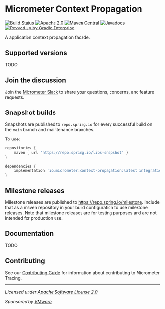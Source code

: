 # Micrometer Context Propagation

[![Build Status](https://circleci.com/gh/micrometer-metrics/context-propagation.svg?style=shield)](https://circleci.com/gh/micrometer-metrics/context-propagation)
[![Apache 2.0](https://img.shields.io/github/license/micrometer-metrics/context-propagation.svg)](https://www.apache.org/licenses/LICENSE-2.0)
[![Maven Central](https://img.shields.io/maven-central/v/io.micrometer/micrometer-context-propagation.svg)](https://search.maven.org/artifact/io.micrometer/micrometer-context-propagation)
[![Javadocs](https://www.javadoc.io/badge/io.micrometer/micrometer-context-propagation.svg)](https://www.javadoc.io/doc/io.micrometer/micrometer-core)
[![Revved up by Gradle Enterprise](https://img.shields.io/badge/Revved%20up%20by-Gradle%20Enterprise-06A0CE?logo=Gradle&labelColor=02303A)](https://ge.micrometer.io/)

A application context propagation facade.

## Supported versions

TODO

## Join the discussion

Join the [Micrometer Slack](https://slack.micrometer.io) to share your questions, concerns, and feature requests.

## Snapshot builds

Snapshots are published to `repo.spring.io` for every successful build on the `main` branch and maintenance branches.

To use:

```groovy
repositories {
    maven { url 'https://repo.spring.io/libs-snapshot' }
}

dependencies {
    implementation 'io.micrometer:context-propagation:latest.integration'
}
```

## Milestone releases

Milestone releases are published to https://repo.spring.io/milestone. Include that as a maven repository in your build
configuration to use milestone releases. Note that milestone releases are for testing purposes and are not intended for
production use.

## Documentation

TODO

## Contributing

See our [Contributing Guide](CONTRIBUTING.md) for information about contributing to Micrometer Tracing.

-------------------------------------
_Licensed under [Apache Software License 2.0](https://www.apache.org/licenses/LICENSE-2.0)_

_Sponsored by [VMware](https://tanzu.vmware.com)_
